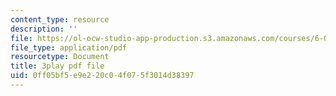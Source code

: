 ```yaml
---
content_type: resource
description: ''
file: https://ol-ocw-studio-app-production.s3.amazonaws.com/courses/6-042j-mathematics-for-computer-science-spring-2015/0ff05bf5e9e220c04f075f3014d38397_wJzBU7Do1ls.pdf
file_type: application/pdf
resourcetype: Document
title: 3play pdf file
uid: 0ff05bf5-e9e2-20c0-4f07-5f3014d38397
---
```

